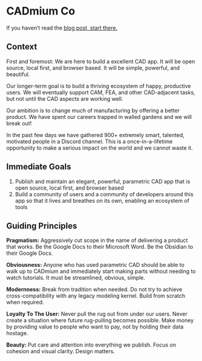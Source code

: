 # CADmium Co

If you haven’t read the [blog post, start there.](https://mattferraro.dev/posts/cadmium)

## Context

First and foremost: We are here to build a excellent CAD app. It will be open source, local first, and browser based. It will be simple, powerful, and beautiful.

Our longer-term goal is to build a thriving ecosystem of happy, productive users. We will eventually support CAM, FEA, and other CAD-adjacent tasks, but not until the CAD aspects are working well.

Our ambition is to change much of manufacturing by offering a better product. We have spent our careers trapped in walled gardens and we will break out!

In the past few days we have gathered 900+ extremely smart, talented, motivated people in a Discord channel. This is a once-in-a-lifetime opportunity to make a serious impact on the world and we cannot waste it.

## Immediate Goals

1. Publish and maintain an elegant, powerful, parametric CAD app that is open source, local first, and browser based
1. Build a community of users and a community of developers around this app so that it lives and breathes on its own, enabling an ecosystem of tools

## Guiding Principles

**Pragmatism:** Aggressively cut scope in the name of delivering a product that works. Be the Google Docs to their Microsoft Word. Be the Obsidian to their Google Docs.

**Obviousness:** Anyone who has used parametric CAD should be able to walk up to CADmium and immediately start making parts without needing to watch tutorials. It must be streamlined, obvious, simple.

**Modernness:** Break from tradition when needed. Do not try to achieve cross-compatibility with any legacy modeling kernel. Build from scratch when required.

**Loyalty To The User:** Never pull the rug out from under our users. Never create a situation where future rug-pulling becomes possible. Make money by providing value to people who want to pay, not by holding their data hostage.

**Beauty:** Put care and attention into everything we publish. Focus on cohesion and visual clarity. Design matters.

